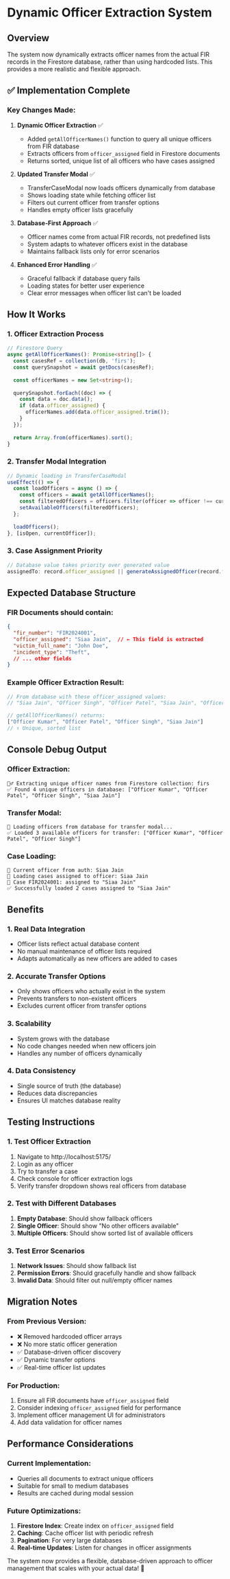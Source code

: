 # Dynamic Officer Extraction System

## Overview
The system now dynamically extracts officer names from the actual FIR records in the Firestore database, rather than using hardcoded lists. This provides a more realistic and flexible approach.

## ✅ Implementation Complete

### Key Changes Made:

1. **Dynamic Officer Extraction** ✅
   - Added `getAllOfficerNames()` function to query all unique officers from FIR database
   - Extracts officers from `officer_assigned` field in Firestore documents
   - Returns sorted, unique list of all officers who have cases assigned

2. **Updated Transfer Modal** ✅
   - TransferCaseModal now loads officers dynamically from database
   - Shows loading state while fetching officer list
   - Filters out current officer from transfer options
   - Handles empty officer lists gracefully

3. **Database-First Approach** ✅
   - Officer names come from actual FIR records, not predefined lists
   - System adapts to whatever officers exist in the database
   - Maintains fallback lists only for error scenarios

4. **Enhanced Error Handling** ✅
   - Graceful fallback if database query fails
   - Loading states for better user experience
   - Clear error messages when officer list can't be loaded

## How It Works

### 1. Officer Extraction Process

```typescript
// Firestore Query
async getAllOfficerNames(): Promise<string[]> {
  const casesRef = collection(db, 'firs');
  const querySnapshot = await getDocs(casesRef);
  
  const officerNames = new Set<string>();
  
  querySnapshot.forEach((doc) => {
    const data = doc.data();
    if (data.officer_assigned) {
      officerNames.add(data.officer_assigned.trim());
    }
  });
  
  return Array.from(officerNames).sort();
}
```

### 2. Transfer Modal Integration

```typescript
// Dynamic loading in TransferCaseModal
useEffect(() => {
  const loadOfficers = async () => {
    const officers = await getAllOfficerNames();
    const filteredOfficers = officers.filter(officer => officer !== currentOfficer);
    setAvailableOfficers(filteredOfficers);
  };
  
  loadOfficers();
}, [isOpen, currentOfficer]);
```

### 3. Case Assignment Priority

```typescript
// Database value takes priority over generated value
assignedTo: record.officer_assigned || generateAssignedOfficer(record.fir_number)
```

## Expected Database Structure

### FIR Documents should contain:
```json
{
  "fir_number": "FIR2024001",
  "officer_assigned": "Siaa Jain",  // ← This field is extracted
  "victim_full_name": "John Doe",
  "incident_type": "Theft",
  // ... other fields
}
```

### Example Officer Extraction Result:
```javascript
// From database with these officer_assigned values:
// "Siaa Jain", "Officer Singh", "Officer Patel", "Siaa Jain", "Officer Kumar"

// getAllOfficerNames() returns:
["Officer Kumar", "Officer Patel", "Officer Singh", "Siaa Jain"]
// ↑ Unique, sorted list
```

## Console Debug Output

### Officer Extraction:
```
👮‍♂️ Extracting unique officer names from Firestore collection: firs
✅ Found 4 unique officers in database: ["Officer Kumar", "Officer Patel", "Officer Singh", "Siaa Jain"]
```

### Transfer Modal:
```
🔄 Loading officers from database for transfer modal...
✅ Loaded 3 available officers for transfer: ["Officer Kumar", "Officer Patel", "Officer Singh"]
```

### Case Loading:
```
👮 Current officer from auth: Siaa Jain
👮 Loading cases assigned to officer: Siaa Jain
📄 Case FIR2024001: assigned to "Siaa Jain"
✅ Successfully loaded 2 cases assigned to "Siaa Jain"
```

## Benefits

### 1. **Real Data Integration**
- Officer lists reflect actual database content
- No manual maintenance of officer lists required
- Adapts automatically as new officers are added to cases

### 2. **Accurate Transfer Options**
- Only shows officers who actually exist in the system
- Prevents transfers to non-existent officers
- Excludes current officer from transfer options

### 3. **Scalability**
- System grows with the database
- No code changes needed when new officers join
- Handles any number of officers dynamically

### 4. **Data Consistency**
- Single source of truth (the database)
- Reduces data discrepancies
- Ensures UI matches database reality

## Testing Instructions

### 1. **Test Officer Extraction**
1. Navigate to http://localhost:5175/
2. Login as any officer
3. Try to transfer a case
4. Check console for officer extraction logs
5. Verify transfer dropdown shows real officers from database

### 2. **Test with Different Databases**
1. **Empty Database**: Should show fallback officers
2. **Single Officer**: Should show "No other officers available"
3. **Multiple Officers**: Should show sorted list of available officers

### 3. **Test Error Scenarios**
1. **Network Issues**: Should show fallback list
2. **Permission Errors**: Should gracefully handle and show fallback
3. **Invalid Data**: Should filter out null/empty officer names

## Migration Notes

### From Previous Version:
- ❌ Removed hardcoded officer arrays
- ❌ No more static officer generation
- ✅ Database-driven officer discovery
- ✅ Dynamic transfer options
- ✅ Real-time officer list updates

### For Production:
1. Ensure all FIR documents have `officer_assigned` field
2. Consider indexing `officer_assigned` field for performance
3. Implement officer management UI for administrators
4. Add data validation for officer names

## Performance Considerations

### Current Implementation:
- Queries all documents to extract unique officers
- Suitable for small to medium databases
- Results are cached during modal session

### Future Optimizations:
1. **Firestore Index**: Create index on `officer_assigned` field
2. **Caching**: Cache officer list with periodic refresh
3. **Pagination**: For very large databases
4. **Real-time Updates**: Listen for changes in officer assignments

The system now provides a flexible, database-driven approach to officer management that scales with your actual data! 🎯
